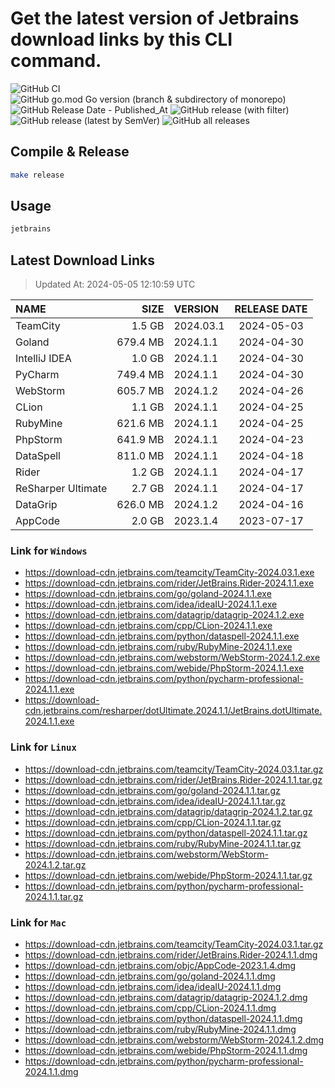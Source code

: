 # Get the latest version of Jetbrains download links by this CLI command.

![GitHub CI](https://github.com/designinlife/jetbrains/actions/workflows/ci.yml/badge.svg)
![GitHub go.mod Go version (branch & subdirectory of monorepo)](https://img.shields.io/github/go-mod/go-version/designinlife/jetbrains/master)
![GitHub Release Date - Published_At](https://img.shields.io/github/release-date/designinlife/jetbrains)
![GitHub release (with filter)](https://img.shields.io/github/v/release/designinlife/jetbrains)
![GitHub release (latest by SemVer)](https://img.shields.io/github/downloads/designinlife/jetbrains/v1.1.10/total)
![GitHub all releases](https://img.shields.io/github/downloads/designinlife/jetbrains/total)

## Compile & Release

```bash
make release
```

## Usage

```bash
jetbrains
```

## Latest Download Links

> Updated At: 2024-05-05 12:10:59 UTC

| NAME | SIZE | VERSION | RELEASE DATE |
| :-- | --: | :-- | :--: |
| TeamCity | 1.5 GB | 2024.03.1 | 2024-05-03 |
| Goland | 679.4 MB | 2024.1.1 | 2024-04-30 |
| IntelliJ IDEA | 1.0 GB | 2024.1.1 | 2024-04-30 |
| PyCharm | 749.4 MB | 2024.1.1 | 2024-04-30 |
| WebStorm | 605.7 MB | 2024.1.2 | 2024-04-26 |
| CLion | 1.1 GB | 2024.1.1 | 2024-04-25 |
| RubyMine | 621.6 MB | 2024.1.1 | 2024-04-25 |
| PhpStorm | 641.9 MB | 2024.1.1 | 2024-04-23 |
| DataSpell | 811.0 MB | 2024.1.1 | 2024-04-18 |
| Rider | 1.2 GB | 2024.1.1 | 2024-04-17 |
| ReSharper Ultimate | 2.7 GB | 2024.1.1 | 2024-04-17 |
| DataGrip | 626.0 MB | 2024.1.2 | 2024-04-16 |
| AppCode | 2.0 GB | 2023.1.4 | 2023-07-17 |

### Link for `Windows`

* <https://download-cdn.jetbrains.com/teamcity/TeamCity-2024.03.1.exe>
* <https://download-cdn.jetbrains.com/rider/JetBrains.Rider-2024.1.1.exe>
* <https://download-cdn.jetbrains.com/go/goland-2024.1.1.exe>
* <https://download-cdn.jetbrains.com/idea/ideaIU-2024.1.1.exe>
* <https://download-cdn.jetbrains.com/datagrip/datagrip-2024.1.2.exe>
* <https://download-cdn.jetbrains.com/cpp/CLion-2024.1.1.exe>
* <https://download-cdn.jetbrains.com/python/dataspell-2024.1.1.exe>
* <https://download-cdn.jetbrains.com/ruby/RubyMine-2024.1.1.exe>
* <https://download-cdn.jetbrains.com/webstorm/WebStorm-2024.1.2.exe>
* <https://download-cdn.jetbrains.com/webide/PhpStorm-2024.1.1.exe>
* <https://download-cdn.jetbrains.com/python/pycharm-professional-2024.1.1.exe>
* <https://download-cdn.jetbrains.com/resharper/dotUltimate.2024.1.1/JetBrains.dotUltimate.2024.1.1.exe>

### Link for `Linux`

* <https://download-cdn.jetbrains.com/teamcity/TeamCity-2024.03.1.tar.gz>
* <https://download-cdn.jetbrains.com/rider/JetBrains.Rider-2024.1.1.tar.gz>
* <https://download-cdn.jetbrains.com/go/goland-2024.1.1.tar.gz>
* <https://download-cdn.jetbrains.com/idea/ideaIU-2024.1.1.tar.gz>
* <https://download-cdn.jetbrains.com/datagrip/datagrip-2024.1.2.tar.gz>
* <https://download-cdn.jetbrains.com/cpp/CLion-2024.1.1.tar.gz>
* <https://download-cdn.jetbrains.com/python/dataspell-2024.1.1.tar.gz>
* <https://download-cdn.jetbrains.com/ruby/RubyMine-2024.1.1.tar.gz>
* <https://download-cdn.jetbrains.com/webstorm/WebStorm-2024.1.2.tar.gz>
* <https://download-cdn.jetbrains.com/webide/PhpStorm-2024.1.1.tar.gz>
* <https://download-cdn.jetbrains.com/python/pycharm-professional-2024.1.1.tar.gz>

### Link for `Mac`

* <https://download-cdn.jetbrains.com/teamcity/TeamCity-2024.03.1.tar.gz>
* <https://download-cdn.jetbrains.com/rider/JetBrains.Rider-2024.1.1.dmg>
* <https://download-cdn.jetbrains.com/objc/AppCode-2023.1.4.dmg>
* <https://download-cdn.jetbrains.com/go/goland-2024.1.1.dmg>
* <https://download-cdn.jetbrains.com/idea/ideaIU-2024.1.1.dmg>
* <https://download-cdn.jetbrains.com/datagrip/datagrip-2024.1.2.dmg>
* <https://download-cdn.jetbrains.com/cpp/CLion-2024.1.1.dmg>
* <https://download-cdn.jetbrains.com/python/dataspell-2024.1.1.dmg>
* <https://download-cdn.jetbrains.com/ruby/RubyMine-2024.1.1.dmg>
* <https://download-cdn.jetbrains.com/webstorm/WebStorm-2024.1.2.dmg>
* <https://download-cdn.jetbrains.com/webide/PhpStorm-2024.1.1.dmg>
* <https://download-cdn.jetbrains.com/python/pycharm-professional-2024.1.1.dmg>
